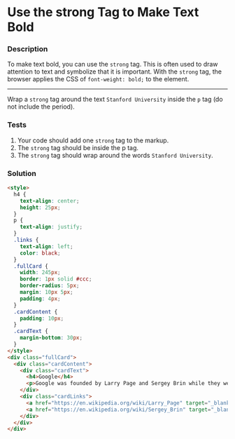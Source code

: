 # Use the strong Tag to Make Text Bold

### Description

To make text bold, you can use the `strong` tag. This is often used to draw attention to text and symbolize that it is important. With the `strong` tag, the browser applies the CSS of `font-weight: bold;` to the element.

---

Wrap a `strong` tag around the text `Stanford University` inside the `p` tag (do not include the period).

### Tests

1. Your code should add one `strong` tag to the markup.
2. The `strong` tag should be inside the p tag.
3. The `strong` tag should wrap around the words `Stanford University`.

### Solution

```html
<style>
  h4 {
    text-align: center;
    height: 25px;
  }
  p {
    text-align: justify;
  }
  .links {
    text-align: left;
    color: black;
  }
  .fullCard {
    width: 245px;
    border: 1px solid #ccc;
    border-radius: 5px;
    margin: 10px 5px;
    padding: 4px;
  }
  .cardContent {
    padding: 10px;
  }
  .cardText {
    margin-bottom: 30px;
  }
</style>
<div class="fullCard">
  <div class="cardContent">
    <div class="cardText">
      <h4>Google</h4>
      <p>Google was founded by Larry Page and Sergey Brin while they were Ph.D. students at <strong>Stanford University</strong>.</p>
    </div>
    <div class="cardLinks">
      <a href="https://en.wikipedia.org/wiki/Larry_Page" target="_blank" class="links">Larry Page</a><br><br>
      <a href="https://en.wikipedia.org/wiki/Sergey_Brin" target="_blank" class="links">Sergey Brin</a>
    </div>
  </div>
</div>
```